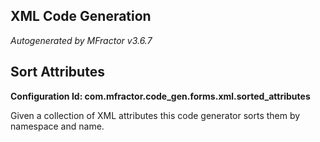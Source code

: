## XML Code Generation
*Autogenerated by MFractor v3.6.7*
## Sort Attributes

**Configuration Id: com.mfractor.code_gen.forms.xml.sorted_attributes**

Given a collection of XML attributes this code generator sorts them by namespace and name.


